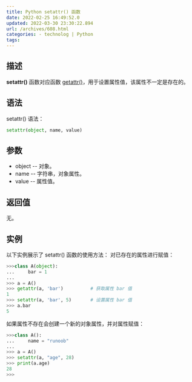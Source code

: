 ```yaml
---
title: Python setattr() 函数
date: 2022-02-25 16:49:52.0
updated: 2022-03-30 23:30:22.894
url: /archives/608.html
categories: - technolog | Python
tags: 
---
```




## 描述

**setattr()** 函数对应函数 [getattr()](https://www.bornforthis.cn/2378.html)，用于设置属性值，该属性不一定是存在的。

## 语法

setattr() 语法：

```Python
setattr(object, name, value)
```

## 参数

*   object -- 对象。
*   name -- 字符串，对象属性。
*   value -- 属性值。

## 返回值

无。

## 实例

以下实例展示了 setattr() 函数的使用方法： 对已存在的属性进行赋值：

```python
>>>class A(object):
...     bar = 1
... 
>>> a = A()
>>> getattr(a, 'bar')          # 获取属性 bar 值
1
>>> setattr(a, 'bar', 5)       # 设置属性 bar 值
>>> a.bar
5
```

如果属性不存在会创建一个新的对象属性，并对属性赋值：

```python
>>>class A():
...     name = "runoob"
... 
>>> a = A()
>>> setattr(a, "age", 28)
>>> print(a.age)
28
>>>
```